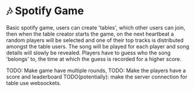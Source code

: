 # 🎶 Spotify Game

Basic spotify game, users can create 'tables', which other users can join, then when the table creator starts the game, on the next heartbeat a random players will be selected and one of their top tracks is distributed amongst the table users. The song will be played for each player and song details will slowly be revealed. Players have to guess who the song 'belongs' to, the time at which the guess is recorded for a higher score.

TODO: Make game have multiple rounds,
TODO: Make the players have a score and leaderboard
TODO(potentially): make the server connection for table use websockets.